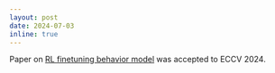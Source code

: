 ```yaml
---
layout: post
date: 2024-07-03
inline: true
---
```


Paper on [RL finetuning behavior model](https://arxiv.org/pdf/2409.18343) was accepted to ECCV 2024.
